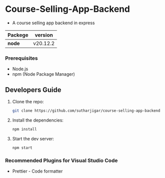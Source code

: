 # Course-Selling-App-Backend

- A course selling app backend in express

| Packege  | version  |
| -------- | -------- |
| **node** | v20.12.2 |

### Prerequisites

- Node.js
- npm (Node Package Manager)

## Developers Guide

1. Clone the repo:

   ```bash
   git clone https://github.com/sutharjigar/course-selling-app-backend.git
   ```

2. Install the dependencies:

   ```bash
   npm install
   ```

3. Start the dev server:

   ```bash
   npm start
   ```

### Recommended Plugins for Visual Studio Code

- Prettier - Code formatter
